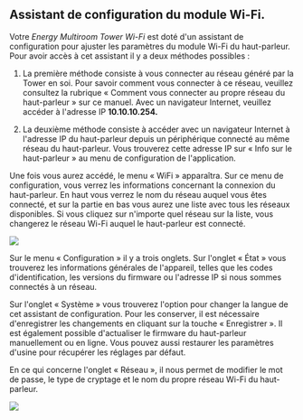 ## Assistant de configuration du module Wi-Fi. 

Votre *Energy Multiroom Tower Wi-Fi* est doté d'un assistant de configuration pour ajuster les paramètres du module Wi-Fi du haut-parleur. 
Pour avoir accès à cet assistant il y a deux méthodes possibles : 

1. La première méthode consiste à vous connecter au réseau généré par la Tower en soi. Pour savoir comment vous connecter à ce réseau, veuillez consultez la rubrique « Comment vous connecter au propre réseau du haut-parleur » sur ce manuel. Avec un navigateur Internet, veuillez accéder à l'adresse IP <b>10.10.10.254.</b> 

2. La deuxième méthode consiste à accéder avec un navigateur Internet à l'adresse IP du haut-parleur depuis un périphérique connecté au même réseau du haut-parleur. Vous trouverez cette adresse IP sur « Info sur le haut-parleur » au menu de configuration de l'application. 

Une fois vous aurez accédé, le menu « WiFi » apparaîtra.  Sur ce menu de configuration, vous verrez les informations concernant la connexion du haut-parleur.  En haut vous verrez le nom du réseau auquel vous êtes connecté, et sur la partie en bas vous aurez une liste avec tous les réseaux disponibles. Si vous cliquez sur n'importe quel réseau sur la liste, vous changerez le réseau Wi-Fi auquel le haut-parleur est connecté. 

![](http://static.energysistem.com/images/manuals/42677/56ebd4a5124ee.jpg)
  
Sur le menu « Configuration » il y a trois onglets.  Sur l'onglet « État » vous trouverez les informations générales de l'appareil, telles que les codes d'identification, les versions du firmware ou l'adresse IP si nous sommes connectés à un réseau.   
  
Sur l'onglet « Système » vous trouverez l'option pour changer la langue de cet assistant de configuration.  Pour les conserver, il est nécessaire d'enregistrer les changements en cliquant sur la touche « Enregistrer ».  Il est également possible d'actualiser le firmware du haut-parleur manuellement ou en ligne.  Vous pouvez aussi restaurer les paramètres d'usine pour récupérer les réglages par défaut. 

En ce qui concerne l'onglet « Réseau », il nous permet de modifier le mot de passe, le type de cryptage et le nom du propre réseau Wi-Fi du haut-parleur. 

![](http://static.energysistem.com/images/manuals/42677/56ebd4a1708e3.jpg)
